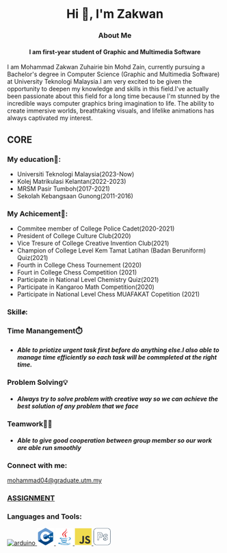 <h1 align="center">Hi 👋, I'm Zakwan</h1>
<h3 align="center">About Me</h3>

<h4 align="center">I am first-year student of Graphic and Multimedia Software</h4>
I am Mohammad Zakwan Zuhairie bin Mohd Zain, currently pursuing a Bachelor's degree in Computer Science (Graphic and Multimedia Software) at University Teknologi Malaysia.I am very excited to be given the opportunity to deepen my knowledge and skills in this field.I've actually been passionate about this field for a long time because I'm stunned by the incredible ways computer graphics bring imagination to life. The ability to create immersive worlds, breathtaking visuals, and lifelike animations has always captivated my interest.

<h2 align="left">CORE</h2>
<h3 align="left">My education📖:</h3>

 - Universiti Teknologi Malaysia(2023-Now)
 - Kolej Matrikulasi Kelantan(2022-2023)
 - MRSM Pasir Tumboh(2017-2021)
 - Sekolah Kebangsaan Gunong(2011-2016)

<h3 align="left">My Achicement🏅:</h3>

 - Commitee member of College Police Cadet(2020-2021)
 - President of College Culture Club(2020)
 - Vice Tresure of College Creative Invention Club(2021)
 - Champion of College Level Kem Tamat Latihan (Badan Beruniform) Quiz(2021)
 - Fourth in College Chess Tournement (2020)
 - Fourt in College Chess Competition (2021)
 - Participate in National Level Chemistry Quiz(2021)
 - Participate in Kangaroo Math Competition(2020)
 - Participate in National Level Chess MUAFAKAT Copetition (2021)

<h3 align="left">Skill✊:</h3>

<h3>Time Manangement⏱️</h3>

- <h5>Able to priotize urgent task first before do anything else.I also able to manage time efficiently so each task will be commpleted at the right time.</h5>


<h3>Problem Solving💡</h3>

- <h5>Always try to solve problem with creative way so we can achieve the best solution of any problem that we face</h5>


<h3>Teamwork👨‍💻</h3>

- <h5>Able to give good cooperation between group member so our work are able run smoothly</h5>

<h3 align="left">Connect with me:</h3>
 
mohammad04@graduate.utm.my

<h3></h3:>

 [ASSIGNMENT](https://github.com/Zakwan06/Zakwan06)

  



<p align="left">
</p>

<h3 align="left">Languages and Tools:</h3>
<p align="left"> <a href="https://www.arduino.cc/" target="_blank" rel="noreferrer"> <img src="https://cdn.worldvectorlogo.com/logos/arduino-1.svg" alt="arduino" width="40" height="40"/> </a> <a href="https://www.w3schools.com/cpp/" target="_blank" rel="noreferrer"> <img src="https://raw.githubusercontent.com/devicons/devicon/master/icons/cplusplus/cplusplus-original.svg" alt="cplusplus" width="40" height="40"/> </a> <a href="https://www.java.com" target="_blank" rel="noreferrer"> <img src="https://raw.githubusercontent.com/devicons/devicon/master/icons/java/java-original.svg" alt="java" width="40" height="40"/> </a> <a href="https://developer.mozilla.org/en-US/docs/Web/JavaScript" target="_blank" rel="noreferrer"> <img src="https://raw.githubusercontent.com/devicons/devicon/master/icons/javascript/javascript-original.svg" alt="javascript" width="40" height="40"/> </a> <a href="https://www.photoshop.com/en" target="_blank" rel="noreferrer"> <img src="https://raw.githubusercontent.com/devicons/devicon/master/icons/photoshop/photoshop-line.svg" alt="photoshop" width="40" height="40"/> </a> </p>
